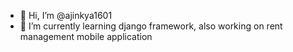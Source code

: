 - 👋 Hi, I’m @ajinkya1601
- 🌱 I’m currently learning django framework, also working on rent management mobile application

<!---
ajinkya1601/ajinkya1601 is a ✨ special ✨ repository because its `README.md` (this file) appears on your GitHub profile.
You can click the Preview link to take a look at your changes.
--->
